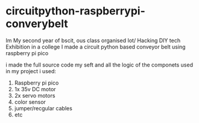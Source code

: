 # circuitpython-raspberrypi-converybelt
Im My second year of bscit, ous class organised Iot/ Hacking DIY tech Exhibition in a college
I made a circuit python based conveyor belt using raspberry pi pico

i made the full source code my seft and all the logic of the componets used in my project
i used:
1. Raspberry pi pico
2. 1x 35v DC motor
3. 2x servo motors
4. color sensor
5. jumper/recgular cables
6. etc

